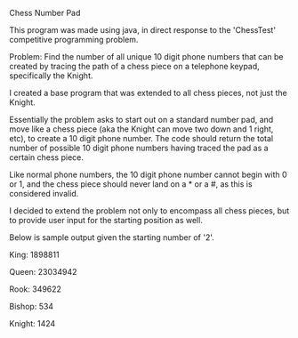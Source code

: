 Chess Number Pad 

This program was made using java, in direct response to the 'ChessTest' competitive programming problem. 

Problem: Find the number of all unique 10 digit phone numbers that can be created by tracing the
path of a chess piece on a telephone keypad, specifically the Knight.

I created a base program that was extended to all chess pieces, not just the Knight.

Essentially the problem asks to start out on a standard number pad, and move like a chess piece (aka the Knight can move two down and 1 right, etc), to create a 10 digit phone number. The code should return the total number of possible 10 digit phone numbers having traced the pad as a certain chess piece.
 
Like normal phone numbers, the 10 digit phone number cannot begin with 0 or 1, and the chess piece should never land on a * or a #, as this is considered invalid.

I decided to extend the problem not only to encompass all chess pieces, but to provide user input for the starting position as well. 

Below is sample output given the starting number of '2'.

King:   1898811

Queen:  23034942

Rook:   349622

Bishop: 534

Knight: 1424


